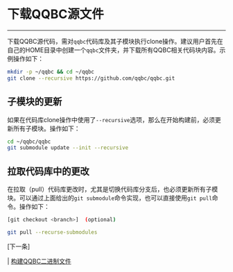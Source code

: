 # 下载QQBC源文件
---

下载QQBC源代码，需对`qqbc`代码库及其子模块执行clone操作。建议用户首先在自己的HOME目录中创建一个`qqbc`文件夹，并下载所有QQBC相关代码块内容。示例操作如下：


```sh
mkdir -p ~/qqbc && cd ~/qqbc
git clone --recursive https://github.com/qqbc/qqbc.git
```

## 子模块的更新

如果在代码库clone操作中使用了`--recursive`选项，那么在开始构建前，必须更新所有子模块。操作如下：

```sh
cd ~/qqbc/qqbc
git submodule update --init --recursive
```

## 拉取代码库中的更改

在拉取（pull）代码库更改时，尤其是切换代码库分支后，也必须更新所有子模块。可以通过上面给出的`git submodule`命令实现，也可以直接使用`git pull`命令。操作如下：

```sh
[git checkout <branch>]  (optional)

git pull --recurse-submodules
```

[下一条]

| [构建QQBC二进制文件](02_build-qqbc-binaries.md)
